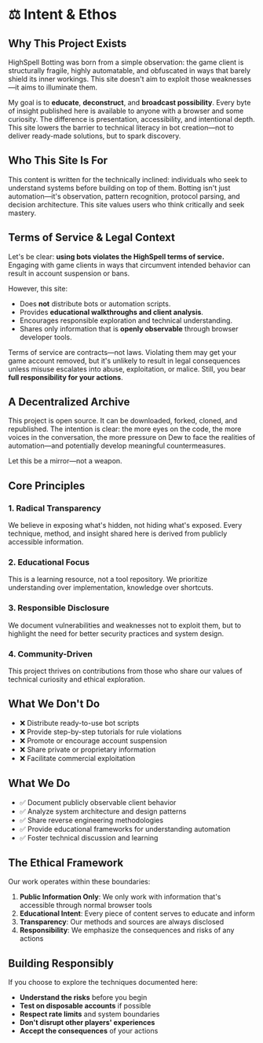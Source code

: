 # ⚖️ Intent & Ethos

## Why This Project Exists

HighSpell Botting was born from a simple observation: the game client is structurally fragile, highly automatable, and obfuscated in ways that barely shield its inner workings. This site doesn't aim to exploit those weaknesses—it aims to illuminate them.

My goal is to **educate**, **deconstruct**, and **broadcast possibility**. Every byte of insight published here is available to anyone with a browser and some curiosity. The difference is presentation, accessibility, and intentional depth. This site lowers the barrier to technical literacy in bot creation—not to deliver ready-made solutions, but to spark discovery.

## Who This Site Is For

This content is written for the technically inclined: individuals who seek to understand systems before building on top of them. Botting isn't just automation—it's observation, pattern recognition, protocol parsing, and decision architecture. This site values users who think critically and seek mastery.

## Terms of Service & Legal Context

Let's be clear: **using bots violates the HighSpell terms of service.**  
Engaging with game clients in ways that circumvent intended behavior can result in account suspension or bans.

However, this site:
- Does **not** distribute bots or automation scripts.
- Provides **educational walkthroughs and client analysis**.
- Encourages responsible exploration and technical understanding.
- Shares only information that is **openly observable** through browser developer tools.

Terms of service are contracts—not laws. Violating them may get your game account removed, but it's unlikely to result in legal consequences unless misuse escalates into abuse, exploitation, or malice. Still, you bear **full responsibility for your actions**.

## A Decentralized Archive

This project is open source. It can be downloaded, forked, cloned, and republished. The intention is clear: the more eyes on the code, the more voices in the conversation, the more pressure on Dew to face the realities of automation—and potentially develop meaningful countermeasures.

Let this be a mirror—not a weapon.

## Core Principles

### 1. Radical Transparency
We believe in exposing what's hidden, not hiding what's exposed. Every technique, method, and insight shared here is derived from publicly accessible information.

### 2. Educational Focus
This is a learning resource, not a tool repository. We prioritize understanding over implementation, knowledge over shortcuts.

### 3. Responsible Disclosure
We document vulnerabilities and weaknesses not to exploit them, but to highlight the need for better security practices and system design.

### 4. Community-Driven
This project thrives on contributions from those who share our values of technical curiosity and ethical exploration.

## What We Don't Do

- ❌ Distribute ready-to-use bot scripts
- ❌ Provide step-by-step tutorials for rule violations
- ❌ Promote or encourage account suspension
- ❌ Share private or proprietary information
- ❌ Facilitate commercial exploitation

## What We Do

- ✅ Document publicly observable client behavior
- ✅ Analyze system architecture and design patterns
- ✅ Share reverse engineering methodologies
- ✅ Provide educational frameworks for understanding automation
- ✅ Foster technical discussion and learning

## The Ethical Framework

Our work operates within these boundaries:

1. **Public Information Only**: We only work with information that's accessible through normal browser tools
2. **Educational Intent**: Every piece of content serves to educate and inform
3. **Transparency**: Our methods and sources are always disclosed
4. **Responsibility**: We emphasize the consequences and risks of any actions

## Building Responsibly

If you choose to explore the techniques documented here:

- **Understand the risks** before you begin
- **Test on disposable accounts** if possible
- **Respect rate limits** and system boundaries
- **Don't disrupt other players' experiences**
- **Accept the consequences** of your actions
 